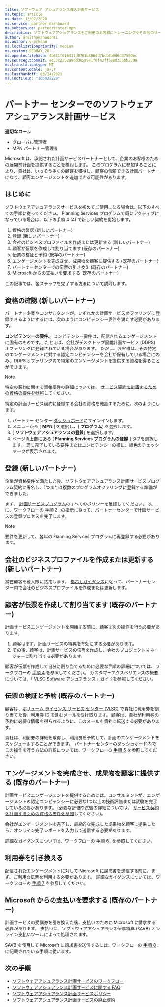 ```yaml
---
title: ソフトウェア アシュアランス導入計画サービス
ms.topic: article
ms.date: 12/02/2020
ms.service: partner-dashboard
ms.subservice: partnercenter-mpn
description: ソフトウェアアシュアランスをご利用のお客様にトレーニングやその他のサービスを提供できるように、Microsoft の計画サービス契約を登録して認定を受ける方法について説明します。
author: arpithakanuganti
ms.author: v-arkanu
ms.localizationpriority: medium
ms.custom: SEOMAY.20
ms.openlocfilehash: 4b931f616417d8781b8864d7bcb9b0d6d47560ec
ms.sourcegitcommit: ec33c2352a9dd3e5a941f0f42ff1e8d256bb2399
ms.translationtype: MT
ms.contentlocale: ja-JP
ms.lasthandoff: 03/24/2021
ms.locfileid: "105028229"
---
```

# <a name="software-assurance-planning-services-in-partner-center"></a>パートナー センターでのソフトウェア アシュアランス計画サービス

**適切なロール**

- グローバル管理者
- MPN パートナー管理者

Microsoft は、承認された計画サービスパートナーとして、企業のお客様のための展開前計画を提供することを検討します。 このプログラムに参加することにより、貴社は、いっそう多くの顧客を獲得し、顧客の信頼できる計画パートナーになり、顧客エンゲージメントを追加できる可能性があります。

## <a name="get-started"></a>はじめに

ソフトウェアアシュアランスサービスを初めてご使用になる場合は、以下のすべての手順に従ってください。 Planning Services プログラムで既にアクティブになっている場合は、以下の手順 4 (4) で新しい契約を開始します。

1. 資格の確認 (新しいパートナー)
2. 登録 (新しいパートナー)
3. 会社のビジネスプロファイルを作成または更新する (新しいパートナー)
4. 顧客が伝票を作成して割り当てます (既存のパートナー)
5. 伝票の検証と予約 (既存のパートナー)
6. エンゲージメントを完成させ、成果物を顧客に提供する (既存のパートナー)
7. パートナーセンターでの伝票の引き換え (既存のパートナー)
8. Microsoft からの支払いを要求する (既存のパートナー)

この記事では、各ステップを完了する方法について説明します。

## <a name="verify-eligibility-new-partners"></a>資格の確認 (新しいパートナー)

パートナー企業やコンサルタントが、いずれかの計画サービスオファリングに登録できるようにするには、次のようにコンピテンシー要件を満たす必要があります。

**コンピテンシーの要件。** コンピテンシー要件は、配信されるエンゲージメントに固有のものです。 たとえば、会社がデスクトップ展開計画サービス (DDPS) オファリングに登録されている場合があります。 ただし、お客様は、その特定のエンゲージメントに対する認定コンピテンシーを会社が保有している場合にのみ、DDPS オファリング内で特定のエンゲージメントを提供する資格を得ることができます。

>[!NOTE]
> 特定の契約に関する資格要件の詳細については、 [サービス契約を計画するための資格の要件を参照](software-assurance-dps-requirements.md)してください。

特定の計画サービス契約に登録する会社の資格を確認するために、次のようにします。

1. パートナー センター [ダッシュボード](https://partner.microsoft.com/dashboard/home)にサインインします。
2. メニューから [ **MPN** ] を選択し、[ **プログラム**] を選択します。
3. [ **ソフトウェアアシュアランスの登録**] を選択します。
4. ページの上部にある [ **Planning Services プログラムの登録** ] タブを選択します。 既に完了している要件またはコンピテンシーの横に、緑色のチェックマークが表示されます。

## <a name="enroll-new-partners"></a>登録 (新しいパートナー)

企業が資格要件を満たした後、ソフトウェアアシュアランス計画サービスプログラム契約に署名し、1つまたは複数のプログラムオファリングに登録する準備ができました。

まず、 [計画サービスプログラム](https://go.microsoft.com/fwlink/?linkid=2115984)のすべてのポリシーを確認してください。 次に、ワークフローの [手順 2](https://go.microsoft.com/fwlink/?linkid=2115983) . の指示に従って、パートナーセンターで計画サービスの登録プロセスを完了します。

>[!NOTE]
> 要件を更新して、各年の Planning Services プログラムに再登録する必要があります。

## <a name="create-or-update-your-companys-business-profile-new-partners"></a>会社のビジネスプロファイルを作成または更新する (新しいパートナー)

潜在顧客を最大限に活用します。 [指示とガイダンス](create-a-marketing-profile.md)に従って、パートナーセンター内で会社のビジネスプロファイルを作成または更新します。

## <a name="customer-creates-and-assigns-voucher-existing-partners"></a>顧客が伝票を作成して割り当てます (既存のパートナー)

計画サービスエンゲージメントを開始する前に、顧客は次の操作を行う必要があります。

1. 顧客はまず、計画サービスの特典を有効にする必要があります。
2. その後、顧客は、計画サービスの伝票を作成し、会社のプロジェクトマネージャーに割り当てる必要があります。

顧客が伝票を作成して自分に割り当てるために必要な手順の詳細については、ワークフローの [手順 4](https://go.microsoft.com/fwlink/?linkid=2115983) を参照してください。 カスタマーエクスペリエンスの概要については、「 [VLSC Software アシュアランス」ガイド](https://download.microsoft.com/download/A/7/D/A7D04694-1B1E-4B18-918F-0EDCD43BA2E5/VLSC-Software-Assurance-Guide_en-US.pdf)を参照してください。

## <a name="validate-and-reserve-voucher-existing-partners"></a>伝票の検証と予約 (既存のパートナー)

顧客は、[ボリューム ライセンス サービス センター (VLSC)](https://www.microsoft.com/Licensing/servicecenter/default.aspx) で貴社に利用券を割り当てた後、利用券 ID を含むメールを受け取ります。 顧客は、貴社が利用券の予約に必要な情報を得られるように、このメールを貴社に転送する必要があります。

貴社は、利用券の詳細を取得し、利用券を予約して、計画のエンゲージメントをスケジュールすることができます。 パートナーセンターのダッシュボード内でこの操作を行う方法の詳細については、ワークフローの [手順 5](https://go.microsoft.com/fwlink/?linkid=2115983) を参照してください。

## <a name="complete-engagement-and-provide-deliverables-to-your-customer-existing-partners"></a>エンゲージメントを完成させ、成果物を顧客に提供する (既存のパートナー)

計画サービスエンゲージメントを提供するためには、コンサルタントが、エンゲージメントの認定コンピテンシーに必要な1つ以上の技術評価または試験を完了している必要があります。 (必要な評価や試験の詳細については、 [サービス契約を計画するための資格の要件を参照](software-assurance-dps-requirements.md)してください)。

会社がエンゲージメントを完了し、最終的な完成した成果物を顧客に提供したら、オンライン完了レポートを入力して送信する必要があります。

詳細なガイダンスについては、ワークフローの [手順 6](https://go.microsoft.com/fwlink/?linkid=2115983) . を参照してください。

## <a name="redeem-voucher"></a>利用券を引き換える

配信されたエンゲージメントに対して Microsoft に請求書を送信する前に、まず、ご利用の伝票を利用する必要があります。 詳細なガイダンスについては、ワークフローの [手順 7](https://go.microsoft.com/fwlink/?linkid=2115983) を参照してください。

## <a name="request-payment-from-microsoft-existing-partners"></a>Microsoft からの支払いを要求する (既存のパートナー)

計画サービスの受講券を引き換えた後、支払いのために Microsoft に請求する必要があります。 支払いは、ソフトウェアアシュアランス伝票特典 (SAVB) オンライン支払いツールによって処理されます。

SAVB を使用して Microsoft に請求書を送信するには、ワークフローの [手順 8](https://go.microsoft.com/fwlink/?linkid=2115983) . に記載されている手順に従います。

## <a name="next-steps"></a>次の手順

- [ソフトウェアアシュアランス計画サービスのワークフロー](https://go.microsoft.com/fwlink/?linkid=2115983)
- [ソフトウェアアシュアランス計画サービスに関する FAQ](https://go.microsoft.com/fwlink/?linkid=2116077)
- [ソフトウェアアシュアランス計画サービスポリシー](https://go.microsoft.com/fwlink/?linkid=2115984)
- [ソフトウェアアシュアランス計画サービスの廃止契約](https://query.prod.cms.rt.microsoft.com/cms/api/am/binary/RE4sln9)
